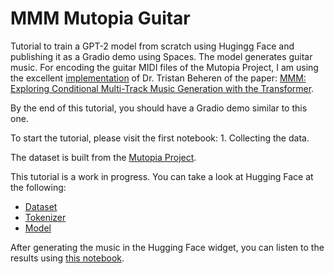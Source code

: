 # MMM Mutopia Guitar

Tutorial to train a GPT-2 model from scratch using Hugingg Face and publishing it as a Gradio demo using Spaces. The model generates guitar music. For encoding the guitar MIDI files of the Mutopia Project, I am using the excellent [implementation](https://github.com/AI-Guru/MMM-JSB) of Dr. Tristan Beheren of the paper: [MMM: Exploring Conditional Multi-Track Music Generation with the Transformer](https://arxiv.org/abs/2008.06048). 

By the end of this tutorial, you should have a Gradio demo similar to this one.

To start the tutorial, please visit the first notebook: 1. Collecting the data.

The dataset is built from the [Mutopia Project](https://www.mutopiaproject.org/). 

This tutorial is a work in progress. You can take a look at Hugging Face at the following:
 *  [Dataset](https://huggingface.co/datasets/juancopi81/mutopia_guitar_dataset)
 *  [Tokenizer](https://huggingface.co/juancopi81/mutopia_guitar_dataset_tokenizer)
 *  [Model](https://huggingface.co/juancopi81/mutopia_guitar_mmm)
 
After generating the music in the Hugging Face widget, you can listen to the results using [this notebook](https://colab.research.google.com/drive/14vlJwCvDmNH6SFfVuYY0Y18qTbaHEJCY?usp=sharing).